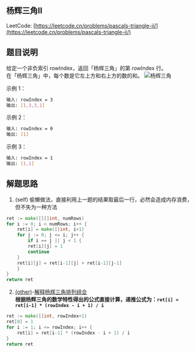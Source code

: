## 杨辉三角II

LeetCode: [https://leetcode.cn/problems/pascals-triangle-ii/](https://leetcode.cn/problems/pascals-triangle-ii/)
## 题目说明

给定一个非负索引 rowIndex，返回「杨辉三角」的第 rowIndex 行。  
在「杨辉三角」中，每个数是它左上方和右上方的数的和。
![杨辉三角](https://upload.wikimedia.org/wikipedia/commons/0/0d/PascalTriangleAnimated2.gif)

示例 1：
```bash
输入: rowIndex = 3
输出: [1,3,3,1]
```
示例 2：
```bash
输入: rowIndex = 0
输出: [1]
```
示例 3：
```bash
输入: rowIndex = 1
输出: [1,1]
```
## 解题思路

1. (self) 偷懒做法，直接利用上一题的结果取最后一行，必然会造成内存浪费，但不失为一种方法

```go
ret := make([][]int, numRows)
for i := 0; i < numRows; i++ {
    ret[i] = make([]int, i+1)
    for j := 0; j <= i; j++ {
        if i == j || j < 1 {
        ret[i][j] = 1
        continue
    }
    ret[i][j] = ret[i-1][j] + ret[i-1][j-1]
    }
}
return ret
```

2. [(other)](https://books.halfrost.com/leetcode/ChapterFour/0100~0199/0119.Pascals-Triangle-II/)-[解释杨辉三角排列组合](https://zhuanlan.zhihu.com/p/257895125)  
  **根据杨辉三角的数学特性得出的公式直接计算，递推公式为：`ret[i] = ret[i-1] * (rowIndex - i + 1) / i`**

```go
ret := make([]int, rowIndex+1)
ret[0] = 1
for i := 1; i <= rowIndex; i++ {
    ret[i] = ret[i-1] * (rowIndex - i + 1) / i
}
return ret
```